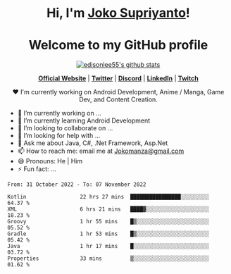 <h1 align="center">Hi, I'm <a href="https://www.google.com">Joko Supriyanto</a>!</h1>
<h1 align="center">Welcome to my GitHub profile</h1>

<p align="center">
  <a href="https://github.com/jokomanza"><img src="https://github-readme-stats.vercel.app/api?username=jokomanza&hide_border=true&show_icons=true" alt="edisonlee55's github stats"></a>
</p>

<p align="center">
  <strong><a href="https://www.google.com">Official Website</a></strong> |
  <strong><a href="https://twitter.com/jokomanza">Twitter</a></strong> |
  <strong><a href="https://discord.gg/nYXzaUS">Discord</a></strong> |
  <strong><a href="https://www.linkedin.com/in/jokomanza">LinkedIn</a></strong> |
  <strong><a href="https://www.twitch.tv/jokomanza">Twitch</a></strong>
</p>

<p align="center">❤ I'm currently working on Android Development, Anime / Manga, Game Dev, and Content Creation.</p>

- 🔭 I’m currently working on ...
- 🌱 I’m currently learning Android Development
- 👯 I’m looking to collaborate on ...
- 🤔 I’m looking for help with ...
- 💬 Ask me about Java, C#, .Net Framework, Asp.Net
- 📫 How to reach me: email me at Jokomanza@gmail.com
- 😄 Pronouns: He | Him
- ⚡ Fun fact: ...

<!--START_SECTION:waka-->

```text
From: 31 October 2022 - To: 07 November 2022

Kotlin                 22 hrs 27 mins  ████████████████░░░░░░░░░   64.37 %
XML                    6 hrs 21 mins   ████▓░░░░░░░░░░░░░░░░░░░░   18.23 %
Groovy                 1 hr 55 mins    █▒░░░░░░░░░░░░░░░░░░░░░░░   05.52 %
Gradle                 1 hr 53 mins    █▒░░░░░░░░░░░░░░░░░░░░░░░   05.42 %
Java                   1 hr 17 mins    █░░░░░░░░░░░░░░░░░░░░░░░░   03.72 %
Properties             33 mins         ▒░░░░░░░░░░░░░░░░░░░░░░░░   01.62 %
```

<!--END_SECTION:waka-->
